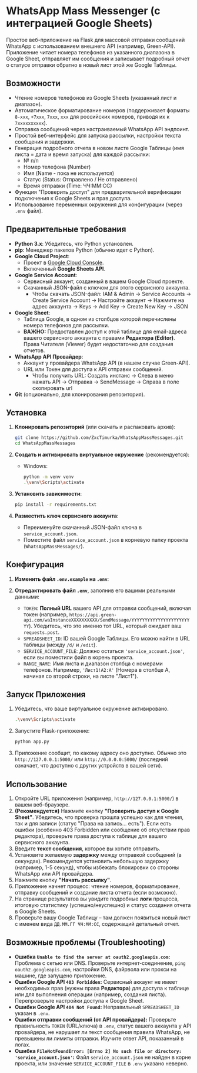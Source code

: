 # WhatsApp Mass Messenger (с интеграцией Google Sheets)

Простое веб-приложение на Flask для массовой отправки сообщений WhatsApp с использованием внешнего API (например, Green-API). Приложение читает номера телефонов из указанного диапазона в Google Sheet, отправляет им сообщения и записывает подробный отчет о статусе отправки обратно в новый лист этой же Google Таблицы.

## Возможности

*   Чтение номеров телефонов из Google Sheets (указанный лист и диапазон).
*   Автоматическое форматирование номеров (поддерживает форматы `8-xxx`, `+7xxx`, `7xxx`, `xxx` для российских номеров, приводя их к `7xxxxxxxxxx`).
*   Отправка сообщений через настраиваемый WhatsApp API эндпоинт.
*   Простой веб-интерфейс для запуска рассылки, настройки текста сообщения и задержки.
*   Генерация подробного отчета в новом листе Google Таблицы (имя листа = дата и время запуска) для каждой рассылки:
    *   № п/п
    *   Номер телефона (Number)
    *   Имя (Name - пока не используется)
    *   Статус (Status: Отправлено / Не отправлено)
    *   Время отправки (Time: ЧЧ:ММ:СС)
*   Функция "Проверить доступ" для предварительной верификации подключения к Google Sheets и прав доступа.
*   Использование переменных окружения для конфигурации (через `.env` файл).

## Предварительные требования

*   **Python 3.x**: Убедитесь, что Python установлен.
*   **pip**: Менеджер пакетов Python (обычно идет с Python).
*   **Google Cloud Project**:
    *   Проект в [Google Cloud Console](https://console.cloud.google.com/).
    *   Включенный **Google Sheets API**.
*   **Google Service Account**:
    *   Сервисный аккаунт, созданный в вашем Google Cloud проекте.
    *   Скачанный JSON-файл с ключом для этого сервисного аккаунта.
        *   Чтобы скачать JSON-файл: IAM & Admin -> Service Accounts -> Create Service Account -> Настройте аккаунт -> Нажмите на адрес аккаунта -> Keys -> Add Key -> Create New Key -> JSON
*   **Google Sheet**:
    *   Таблица Google, в одном из столбцов которой перечислены номера телефонов для рассылки.
    *   **ВАЖНО:** Предоставлен доступ к этой таблице для email-адреса вашего сервисного аккаунта с правами **Редактора (Editor)**. Права Читателя (Viewer) будет недостаточно для создания отчетов.
*   **WhatsApp API Провайдер**:
    *   Аккаунт у провайдера WhatsApp API (в нашем случае Green-API).
    *   URL или Токен для доступа к API отправки сообщений.
          *  Чтобы получить URL: Создать инстанс -> Слева в меню нажать API -> Отправка -> SendMessage -> Справа в поле скопировать url
*   **Git** (опционально, для клонирования репозитория).

## Установка

1.  **Клонировать репозиторий** (или скачать и распаковать архив):
    ```bash
    git clone https://github.com/ZxcTimurka/WhatsAppMassMessages.git
    cd WhatsAppMassMessages
    ```

2.  **Создать и активировать виртуальное окружение** (рекомендуется):
    *   Windows:
        ```bash
        python -m venv venv
        .\venv\Scripts\activate
        ```

3.  **Установить зависимости**:
    ```bash
    pip install -r requirements.txt
    ```

4.  **Разместить ключ сервисного аккаунта**:
    *   Переименуйте скачанный JSON-файл ключа в `service_account.json`.
    *   Поместите файл `service_account.json` в корневую папку проекта (`WhatsAppMassMessages/`).

## Конфигурация

1.  **Изменить файл `.env.example` на `.env`**:

2.  **Отредактировать файл `.env`**, заполнив его вашими реальными данными:
    *   `TOKEN`: **Полный URL** вашего API для отправки сообщений, включая токен (например, `https://api.green-api.com/waInstanceXXXXXXXXXX/SendMessage/YYYYYYYYYYYYYYYYYYYYYYYY`). Убедитесь, что это именно тот URL, который ожидает ваш `requests.post`.
    *   `SPREADSHEET_ID`: ID вашей Google Таблицы. Его можно найти в URL таблицы (между `/d/` и `/edit`).
    *   `SERVICE_ACCOUNT_FILE`: Должно остаться `'service_account.json'`, если вы поместили файл в корень проекта.
    *   `RANGE_NAME`: Имя листа и диапазон столбца с номерами телефонов. Например, `'Лист1!A2:A'` (Номера в столбце A, начиная со второй строки, на листе "Лист1").

## Запуск Приложения

1.  Убедитесь, что ваше виртуальное окружение активировано.
    ```bash
    .\venv\Scripts\activate
    ```
3.  Запустите Flask-приложение:
    ```bash
    python app.py
    ```
4.  Приложение сообщит, по какому адресу оно доступно. Обычно это `http://127.0.0.1:5000/` или `http://0.0.0.0:5000/` (последний означает, что доступно с других устройств в вашей сети).

## Использование

1.  Откройте URL приложения (например, `http://127.0.0.1:5000/`) в вашем веб-браузере.
2.  **(Рекомендуется)** Нажмите кнопку **"Проверить доступ к Google Sheet"**. Убедитесь, что проверка прошла успешно как для чтения, так и для записи (статус "Права на запись... есть"). Если есть ошибки (особенно 403 Forbidden или сообщение об отсутствии прав редактора), проверьте права доступа к таблице для вашего сервисного аккаунта.
3.  Введите **текст сообщения**, которое вы хотите отправить.
4.  Установите желаемую **задержку** между отправкой сообщений (в секундах). Рекомендуется установить небольшую задержку (например, 1-5 секунд), чтобы избежать блокировки со стороны WhatsApp или API провайдера.
5.  Нажмите кнопку **"Начать рассылку"**.
6.  Приложение начнет процесс: чтение номеров, форматирование, отправку сообщений и создание листа отчета (если возможно).
7.  На странице результатов вы увидите подробные **логи** процесса, итоговую статистику (успешно/неуспешно) и статус создания отчета в Google Sheets.
8.  Проверьте вашу Google Таблицу – там должен появиться новый лист с именем вида `ДД.ММ.ГГ ЧЧ:ММ:СС`, содержащий детальный отчет.

## Возможные проблемы (Troubleshooting)

*   **Ошибка `Unable to find the server at oauth2.googleapis.com`:** Проблема с сетью или DNS. Проверьте интернет-соединение, `ping oauth2.googleapis.com`, настройки DNS, файрвола или прокси на машине, где запущено приложение.
*   **Ошибки Google API `403 Forbidden`:** Сервисный аккаунт не имеет необходимых прав (нужны права **Редактора**) для доступа к таблице или для выполнения операции (например, создания листа). Перепроверьте настройки доступа к Google Sheet.
*   **Ошибки Google API `404 Not Found`:** Неправильный `SPREADSHEET_ID` указан в `.env`.
*   **Ошибки отправки сообщений (от API провайдера):** Проверьте правильность `TOKEN` (URL/ключа) в `.env`, статус вашего аккаунта у API провайдера, не нарушает ли текст сообщения правила WhatsApp, не превышены ли лимиты отправки. Изучите ответ API, показанный в логах.
*   **Ошибка `FileNotFoundError: [Errno 2] No such file or directory: 'service_account.json'`:** Файл `service_account.json` не найден в корне проекта, или значение `SERVICE_ACCOUNT_FILE` в `.env` указано неверно.
